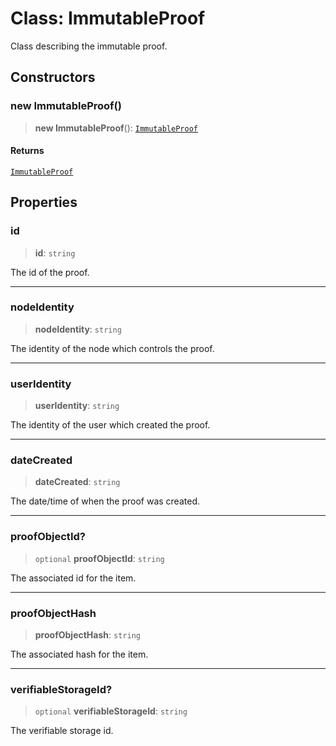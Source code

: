# Class: ImmutableProof

Class describing the immutable proof.

## Constructors

### new ImmutableProof()

> **new ImmutableProof**(): [`ImmutableProof`](ImmutableProof.md)

#### Returns

[`ImmutableProof`](ImmutableProof.md)

## Properties

### id

> **id**: `string`

The id of the proof.

***

### nodeIdentity

> **nodeIdentity**: `string`

The identity of the node which controls the proof.

***

### userIdentity

> **userIdentity**: `string`

The identity of the user which created the proof.

***

### dateCreated

> **dateCreated**: `string`

The date/time of when the proof was created.

***

### proofObjectId?

> `optional` **proofObjectId**: `string`

The associated id for the item.

***

### proofObjectHash

> **proofObjectHash**: `string`

The associated hash for the item.

***

### verifiableStorageId?

> `optional` **verifiableStorageId**: `string`

The verifiable storage id.
